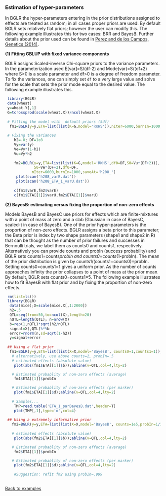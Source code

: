 

### Estimation of hyper-parameters

In BGLR the hyper-parameters entering in the prior distributions assigned to effects are treated as random; in all cases proper priors are
used. By default BGLR sets relatively flat priors; however the user can modify this. The following example illustrates this for two cases: BRR and 
BayesB. Further details about the prior used can be found in [Perez and de los Campos, Genetics (2014)](http://www.ncbi.nlm.nih.gov/pubmed/25009151).


**(1) Fitting GBLUP with fixed variance components**

BGLR assigns Scaled-inverse Chi-square priors to the variance parameters. In the parameterization used E[var]=S/(df-2) and Mode(var)=S/(df+2) where S>0 is a scale parameter and df>0 
is a degree of freedom parameter. To fix the variances, one can simply set `df` to a very large value and solve for the scale that sets
the prior mode equal to the desired value. The following example illustrates this.

```R
 library(BGLR)
 data(wheat)
 y=wheat.Y[,1]
 G=tcrossprod(scale(wheat.X))/ncol(wheat.X)
 
 # Fitting the model with  default priors (5df)
  fm1=BGLR(y=y,ETA=list(list(K=G,model='RKHS')),nIter=6000,burnIn=1000,saveAt='default_')
 
 # Fixing the variances
    h2=.8; DF=1e8
    Vy=var(y)
    Ve=Vy*(1-h2) 
    Vu=Vy*h2
    
    fm2=BGLR(y=y,ETA=list(list(K=G,model='RKHS',df0=DF,S0=Vu*(DF+2))),
             S0=Ve*(DF+2),df0=DF,
            nIter=6000,burnIn=1000,saveAt='h208_')
     plot(scan('h208_varE.dat'))
     plot(scan('h208_ETA_1_varU.dat'))
    
    c(fm1$varE,fm2$varE)
    c(fm1$ETA[[1]]$varU,fm2$ETA[[1]]$varU)
```

**(2) BayesB: estimating versus fixing the proportion of non-zero effects**

Models BayesB and BayesC use priors for effects which are finite-mixtures with a point of mass
at zero and a slab (Gaussian in case of BayesC, scaled-t in case of BayesB). One of the prior
hyper-parameters is the proportion of non-zero effects. BGLR assigns a beta prior to this parameter; the
Beta prior is index by two shape parameters (shape1 and shape2 in R) that can be thought as the number of prior
failures and successes in Bernoulli trials, we label them as counts0 and counts1, respectively. Alternatively you
can provide counts and probIn (success probability) and BGLR sets counts1=counts*probIn and counts0=counts*(1-probIn).
The mean of the prior distribution is given by counts1/(counts1+counts0)=probIn. Setting counts0=counts1=1 gives a uniform
prior.  As the number of counts approaches infinity the prior collapses to a point of mass at the prior mean. 
By default, BGLR sets counts0=counts1=5. The following example illustrates how to fit BayesB with flat prior and by fixing the
proportion of non-zero effects. 

```R
 rm(list=ls())
 library(BGLR)
  data(mice);X=scale(mice.X[,1:2000])
  h2=.5
  QTL=seq(from=50,to=ncol(X),length=20)
  nQTL=length(QTL); n=nrow(X)
  b=rep(1,nQTL)*sqrt(h2/nQTL)
  signal=X[,QTL]%*%b
  error=rnorm(n,sd=sqrt(1-h2))
  y=signal+error
 
 ## Using a flat prior
  fm1=BGLR(y=y,ETA=list(list(X=X,model='BayesB', counts0=1,counts1=1)),nIter=12000,burnIn=2000) 
   # alternatively, use above counts=2, probIn=.5
   # estimated effects (absolute value)
    plot(abs(fm1$ETA[[1]]$b));abline(v=QTL,col=4,lty=2) 

   # Estimated probablity of non-zero effects (average)
    fm1$ETA[[1]]$probIn

   # Estimated probablity of non-zero effects (per marker)    
    plot(fm1$ETA[[1]]$d);abline(v=QTL,col=4,lty=2)
   
   # Samples...
    TMP=read.table('ETA_1_parBayesB.dat',header=T)
    plot(TMP[,1],type='o',col=4)
    
 ## Using a extremely informative prior
   fm2=BGLR(y=y,ETA=list(list(X=X,model='BayesB', counts=1e5,probIn=1/1000)),nIter=12000,burnIn=2000)
  
   # estimated effects (absolute value)
    plot(abs(fm2$ETA[[1]]$b));abline(v=QTL,col=4,lty=2) 

   # Estimated probablity of non-zero effects (average)
    fm2$ETA[[1]]$probIn

   # Estimated probablity of non-zero effects (per marker)    
    plot(fm2$ETA[[1]]$d);abline(v=QTL,col=4,lty=2)
    
    #Suggestion: refit fm2 using probIn=.999
 
```


[Back to examples](https://github.com/gdlc/BGLR-R/blob/master/inst/md/EXAMPLES.md)
